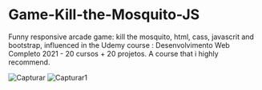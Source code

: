 
# Game-Kill-the-Mosquito-JS
Funny responsive arcade game: kill the mosquito, html, cass, javascrit and bootstrap, influenced in the Udemy course : Desenvolvimento Web Completo 2021 - 20 cursos + 20 projetos. 
A course that i  highly recommend.

![Capturar](https://user-images.githubusercontent.com/81823496/122676996-a79e9700-d1e0-11eb-91cd-450e9db7f6c3.PNG)
![Capturar1](https://user-images.githubusercontent.com/81823496/122676997-a9685a80-d1e0-11eb-9219-8438ca692cc9.PNG)

